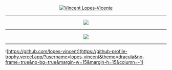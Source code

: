 <p align="center">
  <a href="https://github.com/lopes-vincent">
    <img src="https://user-images.githubusercontent.com/6057206/213519582-1cd3a650-0100-40a9-9476-8ee5951b35e0.svg" alt="Vincent Lopes-Vicente"/>
  </a>
</p>

<hr>

<p align="center">
  <a href="https://github.com/lopes-vincent">
    <img align="center" src="https://github-readme-stats-lopesv.vercel.app/api?username=lopes-vincent&theme=transparent&count_private=true&title_color=ff79c6&hide_border=true&text_color=50fa7b&icon_color=ff79c6&show_icons=true&include_all_commits=true&custom_title=Github%20stats" />
  </a>
</p>

<hr>

<p align="center">
  <a href="https://github.com/lopes-vincent">
    <img align="center" src="https://streak-stats.demolab.com/?user=lopes-vincent&theme=neon-dark&hide_border=true&border_radius=4.7&background=DC00FF00&currStreakNum=50FA7B&sideNums=50FA7B&currStreakLabel=FF79C6&ring=FF79C6&fire=BD93F9&sideLabels=FF79C6&dates=BD93F9&stroke=44475A&card_width=400" />
  </a>
</p>

<hr>

![https://github.com/lopes-vincent](https://github-profile-trophy.vercel.app/?username=lopes-vincent&theme=dracula&no-frame=true&no-bg=true&margin-w=15&margin-h=15&column=-1)
